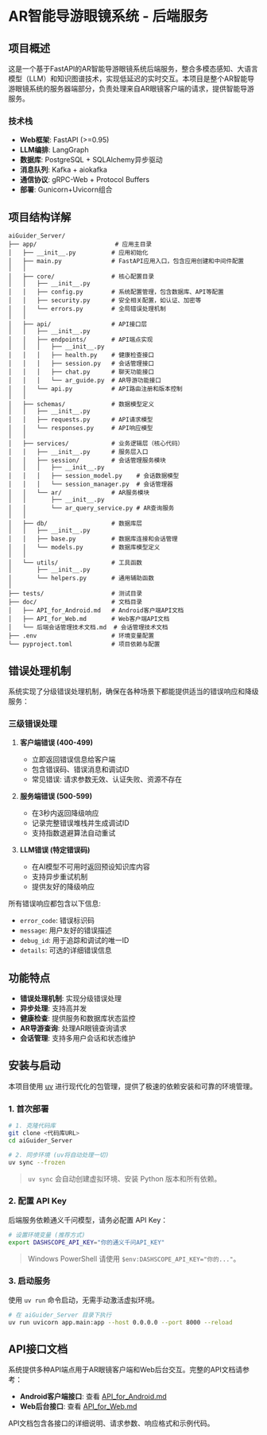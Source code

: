 # AR智能导游眼镜系统 - 后端服务

## 项目概述

这是一个基于FastAPI的AR智能导游眼镜系统后端服务，整合多模态感知、大语言模型（LLM）和知识图谱技术，实现低延迟的实时交互。本项目是整个AR智能导游眼镜系统的服务器端部分，负责处理来自AR眼镜客户端的请求，提供智能导游服务。

### 技术栈

- **Web框架**: FastAPI (>=0.95)
- **LLM编排**: LangGraph
- **数据库**: PostgreSQL + SQLAlchemy异步驱动
- **消息队列**: Kafka + aiokafka
- **通信协议**: gRPC-Web + Protocol Buffers
- **部署**: Gunicorn+Uvicorn组合

## 项目结构详解

```
aiGuider_Server/
├── app/                      # 应用主目录
│   ├── __init__.py          # 应用初始化
│   ├── main.py              # FastAPI应用入口，包含应用创建和中间件配置
│   │
│   ├── core/                # 核心配置目录
│   │   ├── __init__.py
│   │   ├── config.py        # 系统配置管理，包含数据库、API等配置
│   │   ├── security.py      # 安全相关配置，如认证、加密等
│   │   └── errors.py        # 全局错误处理机制
│   │
│   ├── api/                 # API接口层
│   │   ├── __init__.py
│   │   ├── endpoints/       # API端点实现
│   │   │   ├── __init__.py
│   │   │   ├── health.py    # 健康检查接口
│   │   │   ├── session.py   # 会话管理接口
│   │   │   ├── chat.py      # 聊天功能接口
│   │   │   └── ar_guide.py  # AR导游功能接口
│   │   └── api.py           # API路由注册和版本控制
│   │
│   ├── schemas/             # 数据模型定义
│   │   ├── __init__.py
│   │   ├── requests.py      # API请求模型
│   │   └── responses.py     # API响应模型
│   │
│   ├── services/            # 业务逻辑层（核心代码）
│   │   ├── __init__.py      # 服务层入口
│   │   ├── session/         # 会话管理服务模块
│   │   │   ├── __init__.py
│   │   │   ├── session_model.py    # 会话数据模型
│   │   │   └── session_manager.py  # 会话管理器
│   │   └── ar/              # AR服务模块
│   │       ├── __init__.py
│   │       └── ar_query_service.py # AR查询服务
│   │
│   ├── db/                  # 数据库层
│   │   ├── __init__.py
│   │   ├── base.py          # 数据库连接和会话管理
│   │   └── models.py        # 数据库模型定义
│   │
│   └── utils/               # 工具函数
│       ├── __init__.py
│       └── helpers.py       # 通用辅助函数
│
├── tests/                   # 测试目录
├── doc/                     # 文档目录
│   ├── API_for_Android.md   # Android客户端API文档
│   ├── API_for_Web.md       # Web客户端API文档
│   └── 后端会话管理技术文档.md  # 会话管理技术文档
├── .env                     # 环境变量配置
└── pyproject.toml           # 项目依赖与配置
```


## 错误处理机制

系统实现了分级错误处理机制，确保在各种场景下都能提供适当的错误响应和降级服务：

### 三级错误处理

1. **客户端错误 (400-499)**
   - 立即返回错误信息给客户端
   - 包含错误码、错误消息和调试ID
   - 常见错误: 请求参数无效、认证失败、资源不存在

2. **服务端错误 (500-599)**
   - 在3秒内返回降级响应
   - 记录完整错误堆栈并生成调试ID
   - 支持指数退避算法自动重试

3. **LLM错误 (特定错误码)**
   - 在AI模型不可用时返回预设知识库内容
   - 支持异步重试机制
   - 提供友好的降级响应

所有错误响应都包含以下信息:
- `error_code`: 错误标识码
- `message`: 用户友好的错误描述
- `debug_id`: 用于追踪和调试的唯一ID
- `details`: 可选的详细错误信息

## 功能特点

- **错误处理机制**: 实现分级错误处理
- **异步处理**: 支持高并发
- **健康检查**: 提供服务和数据库状态监控
- **AR导游查询**: 处理AR眼镜查询请求
- **会话管理**: 支持多用户会话和状态维护

## 安装与启动

本项目使用 [uv](https://github.com/astral-sh/uv) 进行现代化的包管理，提供了极速的依赖安装和可靠的环境管理。

### 1. 首次部署

```bash
# 1. 克隆代码库
git clone <代码库URL>
cd aiGuider_Server

# 2. 同步环境 (uv将自动处理一切)
uv sync --frozen
```
> `uv sync` 会自动创建虚拟环境、安装 Python 版本和所有依赖。

### 2. 配置 API Key

后端服务依赖通义千问模型，请务必配置 API Key：

```bash
# 设置环境变量 (推荐方式)
export DASHSCOPE_API_KEY="你的通义千问API_KEY"
```
> Windows PowerShell 请使用 `$env:DASHSCOPE_API_KEY="你的..."`。

### 3. 启动服务

使用 `uv run` 命令启动，无需手动激活虚拟环境。

```bash
# 在 aiGuider_Server 目录下执行
uv run uvicorn app.main:app --host 0.0.0.0 --port 8000 --reload
```

## API接口文档

系统提供多种API端点用于AR眼镜客户端和Web后台交互。完整的API文档请参考：

- **Android客户端接口**: 查看 [API_for_Android.md](doc/API_for_Android.md)
- **Web后台接口**: 查看 [API_for_Web.md](doc/API_for_Web.md)

API文档包含各接口的详细说明、请求参数、响应格式和示例代码。

